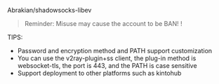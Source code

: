 Abrakian/shadowsocks-libev

> Reminder: Misuse may cause the account to be BAN! !  

TIPS:
* Password and encryption method and PATH support customization
* You can use the v2ray-plugin+ss client, the plug-in method is websocket-tls, the port is 443, and the PATH is case sensitive
* Support deployment to other platforms such as kintohub
